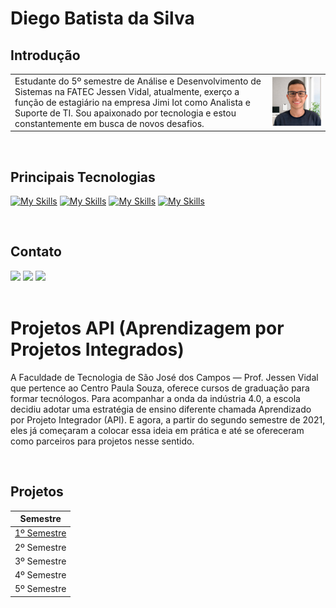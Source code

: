 

<h1>Diego Batista da Silva</h1>

## Introdução
|                                               |                                           |
| -------------------------------------------------- | ----------------------------------------------- |
| Estudante do 5º semestre de Análise e Desenvolvimento de Sistemas na FATEC Jessen Vidal, atualmente, exerço a função de estagiário na empresa Jimi Iot como Analista e Suporte de TI. Sou apaixonado por tecnologia e estou constantemente em busca de novos desafios. | ![Imagem](./img/foto.png) |
</br>
<h2>Principais Tecnologias</h2>

[![My Skills](https://skillicons.dev/icons?i=html,css,js,react )](https://skillicons.dev) [![My Skills](https://skillicons.dev/icons?i=nodejs,typescript,py)](https://skillicons.dev)  [![My Skills](https://skillicons.dev/icons?i=mysql,mongo)](https://skillicons.dev) [![My Skills](https://skillicons.dev/icons?i=git,github)](https://skillicons.dev)

</br>


<h2>Contato</h2>
   <a href="https://www.instagram.com/diegobsiilva/" target="_blank"><img src="https://img.shields.io/badge/-Instagram-%23E4405F?style=for-the-badge&logo=instagram&logoColor=white" target="_blank"></a>
  <a href = "mailto:diegosilva157890@gmail.com"><img src="https://img.shields.io/badge/-Gmail-%23333?style=for-the-badge&logo=gmail&logoColor=white" target="_blank"></a>
  <a href="https://www.linkedin.com/in/diegobatista1/" target="_blank"><img src="https://img.shields.io/badge/-LinkedIn-%230077B5?style=for-the-badge&logo=linkedin&logoColor=white" target="_blank"></a> 
</br></br>
<h1>Projetos API (Aprendizagem por Projetos Integrados) </h1>
<p>A Faculdade de Tecnologia de São José dos Campos — Prof. Jessen Vidal que pertence ao Centro Paula Souza, oferece cursos de graduação para formar tecnólogos.
Para acompanhar a onda da indústria 4.0, a escola decidiu adotar uma estratégia de ensino diferente chamada Aprendizado por Projeto Integrador (API). E agora, a partir do segundo semestre de 2021, eles já começaram a colocar essa ideia em prática e até se ofereceram como parceiros para projetos nesse sentido.</p>
</br>

## Projetos
| Semestre | 
|----------|
| [1º Semestre](https://github.com/diiegobsilva/Portifolio-Diego-Batista-Silva/blob/main/Projetos/projeto1.md) |
| 2º Semestre |
| 3º Semestre |
| 4º Semestre |
| 5º Semestre |




